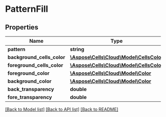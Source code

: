 # PatternFill

## Properties
Name | Type | Description | Notes
------------ | ------------- | ------------- | -------------
**pattern** | **string** |  | [optional] 
**background_cells_color** | [**\Aspose\Cells\Cloud\Model\CellsColor**](CellsColor.md) |  | [optional] 
**foreground_cells_color** | [**\Aspose\Cells\Cloud\Model\CellsColor**](CellsColor.md) |  | [optional] 
**foreground_color** | [**\Aspose\Cells\Cloud\Model\Color**](Color.md) |  | [optional] 
**background_color** | [**\Aspose\Cells\Cloud\Model\Color**](Color.md) |  | [optional] 
**back_transparency** | **double** |  | [optional] 
**fore_transparency** | **double** |  | [optional] 

[[Back to Model list]](../README.md#documentation-for-models) [[Back to API list]](../README.md#documentation-for-api-endpoints) [[Back to README]](../README.md)


